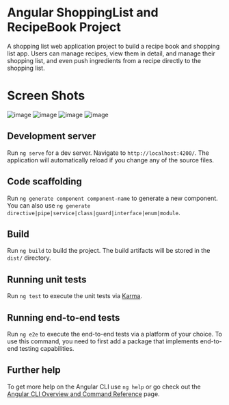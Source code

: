 # Angular ShoppingList and RecipeBook Project

A shopping list web application project to build a recipe book and shopping list app. Users can manage recipes, view them in detail, and manage their shopping list, and even push ingredients from a recipe directly to the shopping list.

# Screen Shots

![image](https://github.com/fkaragh/angular-project/assets/73664713/80a2ca76-c4d6-4b71-9c40-257fe9d4187d)
![image](https://github.com/fkaragh/angular-project/assets/73664713/8e4d06b7-b5b6-4200-9cfc-8dc0f0dafce2)
![image](https://github.com/fkaragh/angular-project/assets/73664713/52436ed2-d848-48b1-ada7-6b51e4cf7266)
![image](https://github.com/fkaragh/angular-project/assets/73664713/2b7fa931-6a73-48c8-9311-e28cc1b748b3)

## Development server

Run `ng serve` for a dev server. Navigate to `http://localhost:4200/`. The application will automatically reload if you change any of the source files.

## Code scaffolding

Run `ng generate component component-name` to generate a new component. You can also use `ng generate directive|pipe|service|class|guard|interface|enum|module`.

## Build

Run `ng build` to build the project. The build artifacts will be stored in the `dist/` directory.

## Running unit tests

Run `ng test` to execute the unit tests via [Karma](https://karma-runner.github.io).

## Running end-to-end tests

Run `ng e2e` to execute the end-to-end tests via a platform of your choice. To use this command, you need to first add a package that implements end-to-end testing capabilities.

## Further help

To get more help on the Angular CLI use `ng help` or go check out the [Angular CLI Overview and Command Reference](https://angular.io/cli) page.
